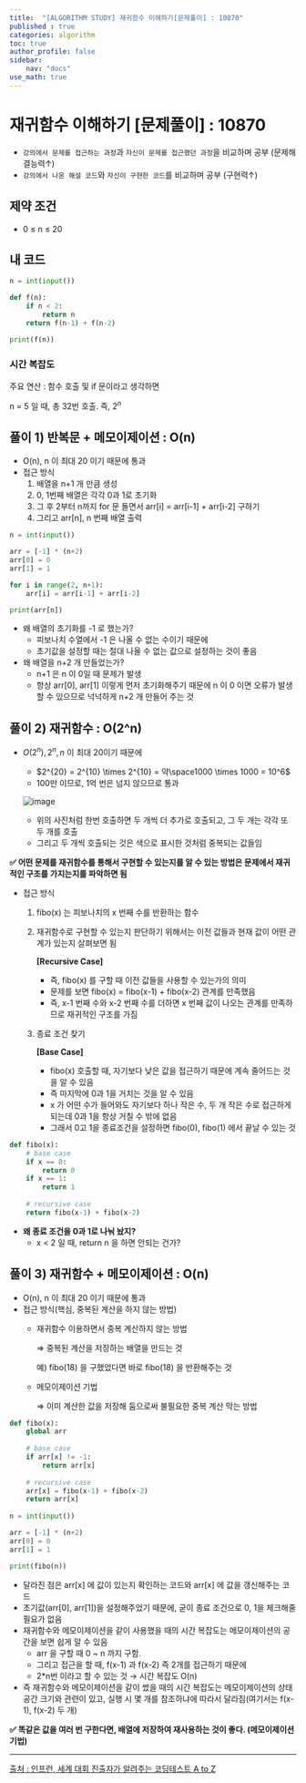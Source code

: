 ```yaml
---
title:  "[ALGORITHM STUDY] 재귀함수 이해하기[문제풀이] : 10870"
published : true
categories: algorithm
toc: true
author_profile: false
sidebar:
    nav: "docs"
use_math: true
---
```


# 재귀함수 이해하기 [문제풀이] : 10870

- `강의에서 문제를 접근하는 과정`과 `자신이 문제를 접근했던 과정`을 비교하며 공부 (문제해결능력↑)
- `강의에서 나온 해설 코드`와 `자신이 구현한 코드`를 비교하며 공부 (구현력↑)

## 제약 조건

- 0 ≤ n ≤ 20

## 내 코드

```python
n = int(input())

def f(n):
    if n < 2:
        return n
    return f(n-1) + f(n-2)

print(f(n))
```

### 시간 복잡도

주요 연산 : 함수 호출 및 if 문이라고 생각하면

n = 5 일 때, 총 32번 호출. 즉, $2^n$

## 풀이 1) 반복문 + 메모이제이션 : O(n)

- O(n), n 이 최대 20 이기 때문에 통과
- 접근 방식
    1. 배열을 n+1 개 만큼 생성
    2. 0, 1번째 배열은 각각 0과 1로 초기화
    3. 그 후 2부터 n까지 for 문 돌면서 arr[i] = arr[i-1] + arr[i-2] 구하기
    4. 그리고 arr[n], n 번째 배열 출력

```python
n = int(input())

arr = [-1] * (n+2)
arr[0] = 0
arr[1] = 1

for i in range(2, n+1):
    arr[i] = arr[i-1] + arr[i-2]

print(arr[n])
```

- 왜 배열의 초기화를 -1 로 했는가?
    - 피보나치 수열에서 -1 은 나올 수 없는 수이기 때문에
    - 초기값을 설정할 때는 절대 나올 수 없는 값으로 설정하는 것이 좋음
- 왜 배열을 n+2 개 만들었는가?
    - n+1 은 n 이 0일 때 문제가 발생
    - 항상 arr[0], arr[1] 이렇게 먼저 초기화해주기 때문에 n 이 0 이면 오류가 발생할 수 있으므로 넉넉하게 n+2 개 만들어 주는 것

## 풀이 2) 재귀함수 : O(2^n)

- $O(2^n), 2^n, n$ 이 최대 20이기 때문에
    - $2^{20} = 2^{10} \times 2^{10} = 약\space1000 \times 1000 = 10^6$
    - 100만 이므로, 1억 번은 넘지 않으므로 통과
    
    ![image]({{site.url}}/assets/images/2025-01-01-algorithm(10)/image.png)
    
    - 위의 사진처럼 한번 호출하면 두 개씩 더 추가로 호출되고, 그 두 개는 각각 또 두 개를 호출
    - 그리고 두 개씩 호출되는 것은 색으로 표시한 것처럼 중복되는 값들임

**✅ 어떤 문제를 재귀함수를 통해서 구현할 수 있는지를 알 수 있는 방법은 문제에서 재귀적인 구조를 가지는지를 파악하면 됨**

- 접근 방식
    1. fibo(x) 는 피보나치의 x 번째 수를 반환하는 함수
    2. 재귀함수로 구현할 수 있는지 판단하기 위해서는 이전 값들과 현재 값이 어떤 관계가 있는지 살펴보면 됨
       
        **[Recursive Case]**
        
        - 즉, fibo(x) 를 구할 때 이전 값들을 사용할 수 있는가의 의미
        - 문제를 보면 fibo(x) = fibo(x-1) + fibo(x-2) 관계를 만족했음
        - 즉, x-1 번째 수와 x-2 번째 수를 더하면 x 번째 값이 나오는 관계를 만족하므로 재귀적인 구조를 가짐
    3. 종료 조건 찾기
       
        **[Base Case]**
        
        - fibo(x) 호출할 때, 자기보다 낮은 값을 접근하기 때문에 계속 줄어드는 것을 알 수 있음
        - 즉 마지막에 0과 1을 거치는 것을 알 수 있음
        - x 가 어떤 수가 들어와도 자기보다 하나 작은 수, 두 개 작은 수로 접근하게 되는데 0과 1을 항상 거칠 수 밖에 없음
        - 그래서 0고 1을 종료조건을 설정하면 fibo(0), fibo(1) 에서 끝날 수 있는 것

```python
def fibo(x):
    # base case
    if x == 0:
        return 0
    if x == 1:
        return 1
    
    # recursive case
    return fibo(x-1) + fibo(x-2)
```

- **왜 종료 조건을 0과 1로 나눠 놨지?**
    - x < 2 일 때, return n 을 하면 안되는 건가?

## 풀이 3) 재귀함수 + 메모이제이션 : O(n)

- O(n), n 이 최대 20 이기 때문에 통과
- 접근 방식(핵심, 중복된 계산을 하지 않는 방법)
    - 재귀함수 이용하면서 중복 계산하지 않는 방법
      
        ⇒ 중복된 계산을 저장하는 배열을 만드는 것
        
        예) fibo(18) 을 구했었다면 바로 fibo(18) 을 반환해주는 것
        
    - 메모이제이션 기법
      
        ⇒ 이미 계산한 값을 저장해 둠으로써 불필요한 중복 계산 막는 방법
        

```python
def fibo(x):
    global arr
    
    # base case
    if arr[x] != -1:
        return arr[x]
    
    # recursive case
    arr[x] = fibo(x-1) + fibo(x-2)
    return arr[x]
    
n = int(input())

arr = [-1] * (n+2)
arr[0] = 0
arr[1] = 1

print(fibo(n))
```

- 달라진 점은 arr[x] 에 값이 있는지 확인하는 코드와 arr[x] 에 값을 갱신해주는 코드
- 초기값(arr[0], arr[1])을 설정해주었기 때문에, 굳이 종료 조건으로 0, 1을 체크해줄 필요가 없음
- 재귀함수와 메모이제이션을 같이 사용했을 때의 시간 복잡도는 메모이제이션의 공간을 보면 쉽게 알 수 있음
    - arr 을 구할 때 0 ~ n 까지 구함.
    - 그리고 접근을 할 때, f(x-1) 과 f(x-2) 즉 2개를 접근하기 때문에
    - 2*n번 이라고 할 수 있는 것 → 시간 복잡도 O(n)
- 즉 재귀함수와 메모이제이션을 같이 썼을 때의 시간 복잡도는 메모이제이션의 상태 공간 크기와 관련이 있고, 실행 시 몇 개를 참조하냐에 따라서 달라짐(여기서는 f(x-1), f(x-2) 두 개)

**✅ 똑같은 값을 여러 번 구한다면, 배열에 저장하여 재사용하는 것이 좋다. (메모이제이션 기법)**

---

[출처 : 인프런, 세계 대회 진출자가 알려주는 코딩테스트 A to Z](https://www.inflearn.com/course/%EC%84%B8%EA%B3%84%EB%8C%80%ED%9A%8C-%EC%BD%94%EB%94%A9%ED%85%8C%EC%8A%A4%ED%8A%B8-%ED%8C%8C%EC%9D%B4%EC%8D%AC)